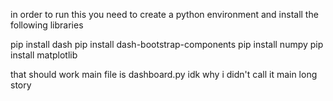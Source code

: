 in order to run this you need to create a python environment and install the following libraries

pip install dash
pip install dash-bootstrap-components
pip install numpy
pip install matplotlib

that should work main file is dashboard.py idk why i didn't call it main long story